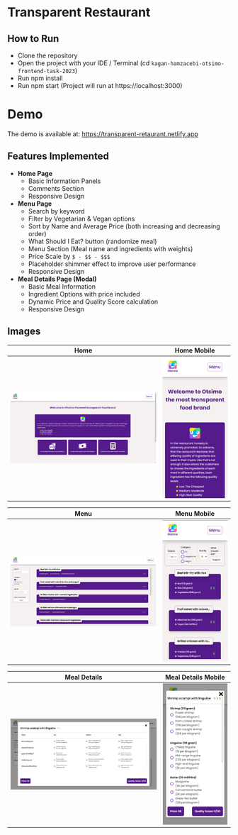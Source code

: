# Transparent Restaurant

## How to Run

- Clone the repository
- Open the project with your IDE / Terminal (cd `kagan-hamzacebi-otsimo-frontend-task-2023`)
- Run npm install
- Run npm start (Project will run at https://localhost:3000)

# Demo

The demo is available at: https://transparent-retaurant.netlify.app

## Features Implemented

- **Home Page**
  - Basic Information Panels
  - Comments Section
  - Responsive Design
- **Menu Page**
  - Search by keyword
  - Filter by Vegetarian & Vegan options
  - Sort by Name and Average Price (both increasing and decreasing order)
  - What Should I Eat? button (randomize meal)
  - Menu Section (Meal name and ingredients with weights)
  - Price Scale by `$ - $$ - $$$`
  - Placeholder shimmer effect to improve user performance
  - Responsive Design
- **Meal Details Page (Modal)**
  - Basic Meal Information
  - Ingredient Options with price included
  - Dynamic Price and Quality Score calculation
  - Responsive Design

## Images

|                                                                     Home                                                                      |                                                                         Home Mobile                                                                         |
|:---------------------------------------------------------------------------------------------------------------------------------------------:|:-----------------------------------------------------------------------------------------------------------------------------------------------------------:|
| ![alt home](https://github.com/KaganHamzacebi/kagan-hamzacebi-otsimo-frontend-task-2023/blob/master/src/assets/screenshots/home.png?raw=true) | ![alt home_mobile](https://github.com/KaganHamzacebi/kagan-hamzacebi-otsimo-frontend-task-2023/blob/master/src/assets/screenshots/home_mobile.png?raw=true) |

|                                                                     Menu                                                                      |                                                                         Menu Mobile                                                                         |
|:---------------------------------------------------------------------------------------------------------------------------------------------:|:-----------------------------------------------------------------------------------------------------------------------------------------------------------:|
| ![alt home](https://github.com/KaganHamzacebi/kagan-hamzacebi-otsimo-frontend-task-2023/blob/master/src/assets/screenshots/menu.png?raw=true) | ![alt home_mobile](https://github.com/KaganHamzacebi/kagan-hamzacebi-otsimo-frontend-task-2023/blob/master/src/assets/screenshots/menu_mobile.png?raw=true) |

|                                                                     Meal Details                                                                     |                                                                        Meal Details  Mobile                                                                        |
|:----------------------------------------------------------------------------------------------------------------------------------------------------:|:------------------------------------------------------------------------------------------------------------------------------------------------------------------:|
| ![alt home](https://github.com/KaganHamzacebi/kagan-hamzacebi-otsimo-frontend-task-2023/blob/master/src/assets/screenshots/mealDetails.png?raw=true) | ![alt home_mobile](https://github.com/KaganHamzacebi/kagan-hamzacebi-otsimo-frontend-task-2023/blob/master/src/assets/screenshots/mealDetails_mobile.png?raw=true) |

